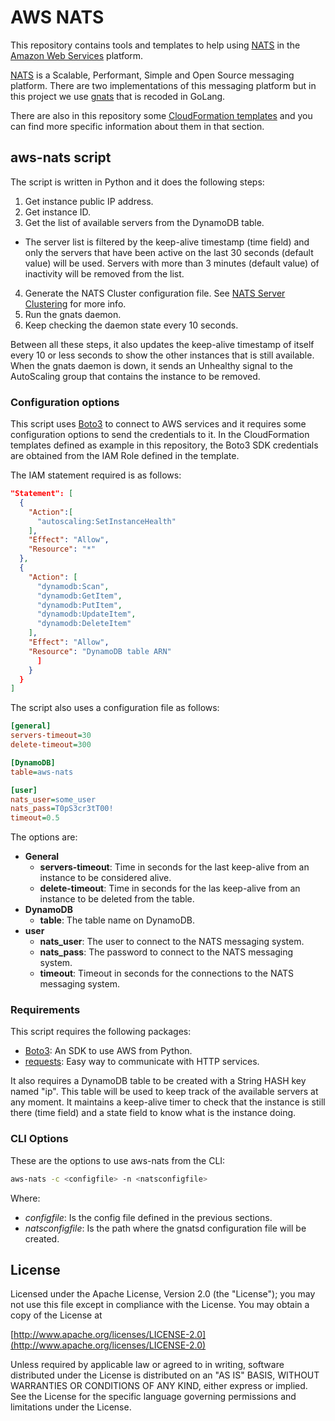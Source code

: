 AWS NATS
========

This repository contains tools and templates to help using [NATS](http://nats.io) in the [Amazon Web Services](http://aws.amazon.com) platform.

[NATS](http://nats.io) is a Scalable, Performant, Simple and Open Source messaging platform. 
There are two implementations of this messaging platform but in this project we use [gnats](https://github.com/nats-io/gnatsd) that is recoded in GoLang.

There are also in this repository some [CloudFormation templates](https://github.com/dankomiocevic/aws-nats/tree/master/cloud_formation_templates) and you can find more specific information about them in that section.


aws-nats script
---------------

The script is written in Python and it does the following steps:

1. Get instance public IP address.
2. Get instance ID.
3. Get the list of available servers from the DynamoDB table.
  * The server list is filtered by the keep-alive timestamp (time field) and only the servers that have been active on the last 30 seconds (default value) will be used. Servers with more than 3 minutes (default value) of inactivity will be removed from the list.
4. Generate the NATS Cluster configuration file. See [NATS Server Clustering](http://nats.io/documentation/server/gnatsd-cluster/) for more info.
5. Run the gnats daemon.
6. Keep checking the daemon state every 10 seconds.

Between all these steps, it also updates the keep-alive timestamp of itself every 10 or less seconds to show the other instances that is still available. When the gnats daemon is down, it sends an Unhealthy signal to the AutoScaling group that contains the instance to be removed.


### Configuration options ###

This script uses [Boto3](https://github.com/boto/boto3) to connect to AWS services and it requires some configuration options to send the credentials to it. In the CloudFormation templates defined as example in this repository, the Boto3 SDK credentials are obtained from the IAM Role defined in the template.

The IAM statement required is as follows:

```json
"Statement": [
  {
    "Action":[
      "autoscaling:SetInstanceHealth"
    ],
    "Effect": "Allow",
    "Resource": "*"
  },
  {
    "Action": [
      "dynamodb:Scan",
      "dynamodb:GetItem",
      "dynamodb:PutItem",
      "dynamodb:UpdateItem",
      "dynamodb:DeleteItem"
    ],
    "Effect": "Allow",
    "Resource": "DynamoDB table ARN"
      ]
    }
  }
]
```

The script also uses a configuration file as follows:

```ini
[general]
servers-timeout=30
delete-timeout=300

[DynamoDB]
table=aws-nats

[user]
nats_user=some_user 
nats_pass=T0pS3cr3tT00!
timeout=0.5
```

The options are:

* **General**
  * **servers-timeout**: Time in seconds for the last keep-alive from an instance to be considered alive.
  * **delete-timeout**: Time in seconds for the las keep-alive from an instance to be deleted from the table.
* **DynamoDB**
  * **table**: The table name on DynamoDB.
* **user**
  * **nats_user**: The user to connect to the NATS messaging system.
  * **nats_pass**: The password to connect to the NATS messaging system.
  * **timeout**: Timeout in seconds for the connections to the NATS messaging system.


### Requirements ###

This script requires the following packages:

* [Boto3](https://github.com/boto/boto3): An SDK to use AWS from Python.
* [requests](http://docs.python-requests.org/en/master/): Easy way to communicate with HTTP services.

It also requires a DynamoDB table to be created with a String HASH key named "ip". This table will be used to keep track of the available servers at any moment. It maintains a keep-alive timer to check that the instance is still there (time field) and a state field to know what is the instance doing.


### CLI Options ###

These are the options to use aws-nats from the CLI:

```bash
aws-nats -c <configfile> -n <natsconfigfile>
```

Where:

* *configfile*: Is the config file defined in the previous sections. 
* *natsconfigfile*: Is the path where the gnatsd configuration file will be created.


License
-------

Licensed under the Apache License, Version 2.0 (the "License"); you may not use this file except in compliance with the License. You may obtain a copy of the License at

[http://www.apache.org/licenses/LICENSE-2.0](http://www.apache.org/licenses/LICENSE-2.0)

Unless required by applicable law or agreed to in writing, software distributed under the License is distributed on an "AS IS" BASIS, WITHOUT WARRANTIES OR CONDITIONS OF ANY KIND, either express or implied. See the License for the specific language governing permissions and limitations under the License.

